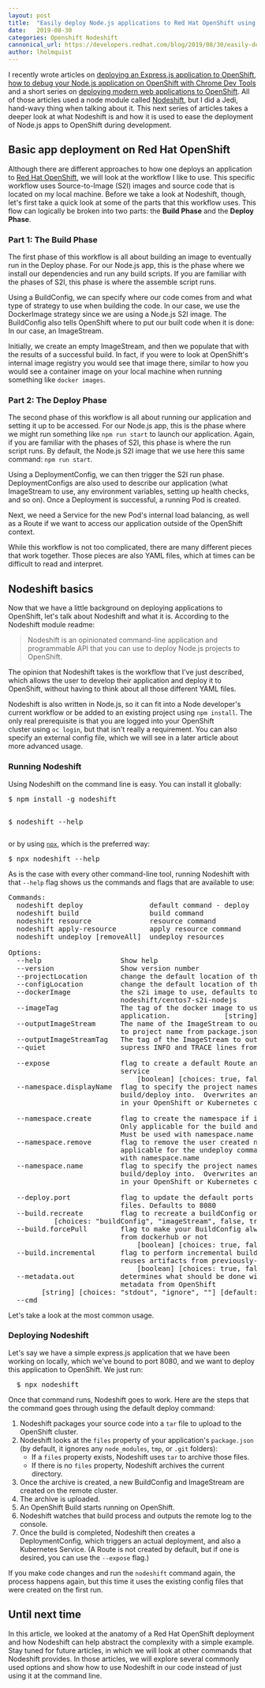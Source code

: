 ```yaml
---
layout: post
title:  "Easily deploy Node.js applications to Red Hat OpenShift using Nodeshift"
date:   2019-08-30
categories: Openshift Nodeshift
cannonical_url: https://developers.redhat.com/blog/2019/08/30/easily-deploy-node-js-applications-to-red-hat-openshift-using-nodeshift/
author: lholmquist
---
```


I recently wrote articles on <a href="https://developers.redhat.com/blog/2018/04/16/zero-express-openshift-3-commands/">deploying an Express.js application to OpenShift</a>, <a href="https://developers.redhat.com/blog/2018/05/15/debug-your-node-js-application-on-openshift-with-chrome-devtools/" target="_blank" rel="noopener noreferrer">how to debug your Node.js application on OpenShift with Chrome Dev Tools</a> and a short series on <a href="https://developers.redhat.com/blog/2018/10/04/modern-web-apps-openshift-part-1/">deploying modern web applications to OpenShift</a>. All of those articles used a node module called <a href="https://www.npmjs.com/package/nodeshift" target="_blank" rel="noopener noreferrer">Nodeshift</a>, but I did a Jedi, hand-wavy thing when talking about it. This next series of articles takes a deeper look at what Nodeshift is and how it is used to ease the deployment of Node.js apps to OpenShift during development.<!--more-->
<h2>Basic app deployment on Red Hat OpenShift</h2>
Although there are different approaches to how one deploys an application to <a href="https://developers.redhat.com/openshift/">Red Hat OpenShift</a>, we will look at the workflow I like to use. This specific workflow uses Source-to-Image (S2I) images and source code that is located on my local machine. Before we take a look at Nodeshift, though, let's first take a quick look at some of the parts that this workflow uses. This flow can logically be broken into two parts: the <strong>Build Phase</strong> and the <strong>Deploy Phase</strong>.
<h3>Part 1: The Build Phase</h3>
The first phase of this workflow is all about building an image to eventually run in the Deploy phase. For our Node.js app, this is the phase where we install our dependencies and run any build scripts. If you are familiar with the phases of S2I, this phase is where the assemble script runs.

Using a BuildConfig, we can specify where our code comes from and what type of strategy to use when building the code. In our case, we use the DockerImage strategy since we are using a Node.js S2I image. The BuildConfig also tells OpenShift where to put our built code when it is done: In our case, an ImageStream.

Initially, we create an empty ImageStream, and then we populate that with the results of a successful build. In fact, if you were to look at OpenShift's internal image registry you would see that image there, similar to how you would see a container image on your local machine when running something like <code>docker images</code>.
<h3>Part 2: The Deploy Phase</h3>
The second phase of this workflow is all about running our application and setting it up to be accessed. For our Node.js app, this is the phase where we might run something like <code>npm run start</code> to launch our application. Again, if you are familiar with the phases of S2I, this phase is where the run script runs. By default, the Node.js S2I image that we use here this same command: <code>npm run start</code>.

Using a DeploymentConfig, we can then trigger the S2I run phase. DeploymentConfigs are also used to describe our application (what ImageStream to use, any environment variables, setting up health checks, and so on). Once a Deployment is successful, a running Pod is created.

Next, we need a Service for the new Pod's internal load balancing, as well as a Route if we want to access our application outside of the OpenShift context.

While this workflow is not too complicated, there are many different pieces that work together. Those pieces are also YAML files, which at times can be difficult to read and interpret.
<h2>Nodeshift basics</h2>
Now that we have a little background on deploying applications to OpenShift, let's talk about Nodeshift and what it is. According to the Nodeshift module readme:
<blockquote>Nodeshift is an opinionated command-line application and programmable API that you can use to deploy Node.js projects to OpenShift.</blockquote>
The opinion that Nodeshift takes is the workflow that I've just described, which allows the user to develop their application and deploy it to OpenShift, without having to think about all those different YAML files.

Nodeshift is also written in Node.js, so it can fit into a Node developer's current workflow or be added to an existing project using <code>npm install</code>. The only real prerequisite is that you are logged into your OpenShift cluster using <code>oc login</code>, but that isn't really a requirement. You can also specify an external config file, which we will see in a later article about more advanced usage.
<h3>Running Nodeshift</h3>
Using Nodeshift on the command line is easy. You can install it globally:
<pre>$ npm install -g nodeshift

$ nodeshift --help
</pre>
or by using <code><a href="https://www.npmjs.com/package/npx">npx</a></code>, which is the preferred way:
<pre>$ npx nodeshift --help
</pre>
As is the case with every other command-line tool, running Nodeshift with that <code>--help</code> flag shows us the commands and flags that are available to use:
<pre>Commands:
  nodeshift deploy                default command - deploy             [default]
  nodeshift build                 build command
  nodeshift resource              resource command
  nodeshift apply-resource        apply resource command
  nodeshift undeploy [removeAll]  undeploy resources

Options:
  --help                   Show help                                   [boolean]
  --version                Show version number                         [boolean]
  --projectLocation        change the default location of the project   [string]
  --configLocation         change the default location of the config    [string]
  --dockerImage            the s2i image to use, defaults to
                           nodeshift/centos7-s2i-nodejs                 [string]
  --imageTag               The tag of the docker image to use for the deployed
                           application.             [string] [default: "latest"]
  --outputImageStream      The name of the ImageStream to output to.  Defaults
                           to project name from package.json            [string]
  --outputImageStreamTag   The tag of the ImageStream to output to.     [string]
  --quiet                  supress INFO and TRACE lines from output logs
                                                                       [boolean]
  --expose                 flag to create a default Route and expose the default
                           service
                               [boolean] [choices: true, false] [default: false]
  --namespace.displayName  flag to specify the project namespace display name to
                           build/deploy into.  Overwrites any namespace settings
                           in your OpenShift or Kubernetes configuration files
                                                                        [string]
  --namespace.create       flag to create the namespace if it does not exist.
                           Only applicable for the build and deploy command.
                           Must be used with namespace.name            [boolean]
  --namespace.remove       flag to remove the user created namespace.  Only
                           applicable for the undeploy command.  Must be used
                           with namespace.name                         [boolean]
  --namespace.name         flag to specify the project namespace name to
                           build/deploy into.  Overwrites any namespace settings
                           in your OpenShift or Kubernetes configuration files
                                                                        [string]
  --deploy.port            flag to update the default ports on the resource
                           files. Defaults to 8080               [default: 8080]
  --build.recreate         flag to recreate a buildConfig or Imagestream
           [choices: "buildConfig", "imageStream", false, true] [default: false]
  --build.forcePull        flag to make your BuildConfig always pull a new image
                           from dockerhub or not
                               [boolean] [choices: true, false] [default: false]
  --build.incremental      flag to perform incremental builds, which means it
                           reuses artifacts from previously-built images
                               [boolean] [choices: true, false] [default: false]
  --metadata.out           determines what should be done with the response
                           metadata from OpenShift
        [string] [choices: "stdout", "ignore", ""] [default: "ignore"]
  --cmd                                                      [default: "deploy"]
</pre>
Let's take a look at the most common usage.
<h3>Deploying Nodeshift</h3>
Let's say we have a simple express.js application that we have been working on locally, which we've bound to port 8080, and we want to deploy this application to OpenShift. We just run:
<pre>  $ npx nodeshift
</pre>
Once that command runs, Nodeshift goes to work. Here are the steps that the command goes through using the default deploy command:
<ol>
  <li>Nodeshift packages your source code into a <code>tar</code> file to upload to the OpenShift cluster.</li>
  <li>Nodeshift looks at the <code>files</code> property of your application's <code>package.json</code> (by default, it ignores any <code>node_modules</code>, <code>tmp</code>, or <code>.git</code> folders):
<ul>
  <li>If a <code>files</code> property exists, Nodeshift uses <code>tar</code> to archive those files.</li>
  <li>If there is no <code>files</code> property, Nodeshift archives the current directory.</li>
</ul>
</li>
  <li>Once the archive is created, a new BuildConfig and ImageStream are created on the remote cluster.</li>
  <li>The archive is uploaded.</li>
  <li>An OpenShift Build starts running on OpenShift.</li>
  <li>Nodeshift watches that build process and outputs the remote log to the console.</li>
  <li>Once the build is completed, Nodeshift then creates a DeploymentConfig, which triggers an actual deployment, and also a Kubernetes Service. (A Route is not created by default, but if one is desired, you can use the <code>--expose</code> flag.)</li>
</ol>
If you make code changes and run the <code>nodeshift</code> command again, the process happens again, but this time it uses the existing config files that were created on the first run.
<h2>Until next time</h2>
In this article, we looked at the anatomy of a Red Hat OpenShift deployment and how Nodeshift can help abstract the complexity with a simple example. Stay tuned for future articles, in which we will look at other commands that Nodeshift provides. In those articles, we will explore several commonly used options and show how to use Nodeshift in our code instead of just using it at the command line.
